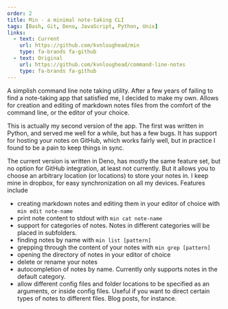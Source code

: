 ```yaml
---
order: 2
title: Min - a minimal note-taking CLI
tags: [Bash, Git, Deno, JavaScript, Python, Unix]
links:
  - text: Current
    url: https://github.com/kvnloughead/min
    type: fa-brands fa-github
  - text: Original
    url: https://github.com/kvnloughead/command-line-notes
    type: fa-brands fa-github
---
```


A simplish command line note taking utility. After a few years of failing to find a note-taking app that satisfied me, I decided to make my own. Allows for creation and editing of markdown notes files from the comfort of the command line, or the editor of your choice.

This is actually my second version of the app. The first was written in Python, and served me well for a while, but has a few bugs. It has support for hosting your notes on GitHub, which works fairly well, but in practice I found to be a pain to keep things in sync.

The current version is written in Deno, has mostly the same feature set, but no option for GitHub integration, at least not currently. But it allows you to choose an arbitrary location (or locations) to store your notes in. I keep mine in dropbox, for easy synchronization on all my devices. Features include

- creating markdown notes and editing them in your editor of choice with `min edit note-name`
- print note content to stdout with `min cat note-name`
- support for categories of notes. Notes in different categories will be placed in subfolders.
- finding notes by name with `min list [pattern]`
- grepping through the content of your notes with `min grep [pattern]`
- opening the directory of notes in your editor of choice
- delete or rename your notes
- autocompletion of notes by name. Currently only supports notes in the default category.
- allow different config files and folder locations to be specified as an arguments, or inside config files. Useful if you want to direct certain types of notes to different files. Blog posts, for instance.
